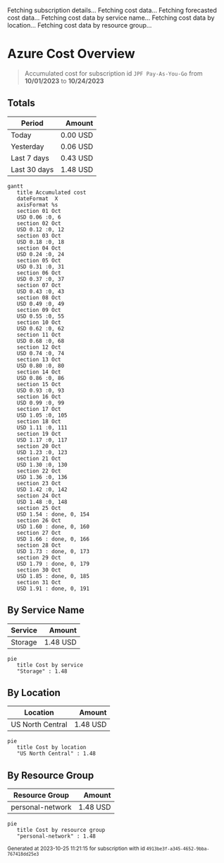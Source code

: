 Fetching subscription details...
Fetching cost data...
Fetching forecasted cost data...
Fetching cost data by service name...
Fetching cost data by location...
Fetching cost data by resource group...
# Azure Cost Overview

> Accumulated cost for subscription id `JPF Pay-As-You-Go` from **10/01/2023** to **10/24/2023**

## Totals

|Period|Amount|
|---|---:|
|Today|0.00 USD|
|Yesterday|0.06 USD|
|Last 7 days|0.43 USD|
|Last 30 days|1.48 USD|

```mermaid
gantt
   title Accumulated cost
   dateFormat  X
   axisFormat %s
   section 01 Oct
   USD 0.06 :0, 6
   section 02 Oct
   USD 0.12 :0, 12
   section 03 Oct
   USD 0.18 :0, 18
   section 04 Oct
   USD 0.24 :0, 24
   section 05 Oct
   USD 0.31 :0, 31
   section 06 Oct
   USD 0.37 :0, 37
   section 07 Oct
   USD 0.43 :0, 43
   section 08 Oct
   USD 0.49 :0, 49
   section 09 Oct
   USD 0.55 :0, 55
   section 10 Oct
   USD 0.62 :0, 62
   section 11 Oct
   USD 0.68 :0, 68
   section 12 Oct
   USD 0.74 :0, 74
   section 13 Oct
   USD 0.80 :0, 80
   section 14 Oct
   USD 0.86 :0, 86
   section 15 Oct
   USD 0.93 :0, 93
   section 16 Oct
   USD 0.99 :0, 99
   section 17 Oct
   USD 1.05 :0, 105
   section 18 Oct
   USD 1.11 :0, 111
   section 19 Oct
   USD 1.17 :0, 117
   section 20 Oct
   USD 1.23 :0, 123
   section 21 Oct
   USD 1.30 :0, 130
   section 22 Oct
   USD 1.36 :0, 136
   section 23 Oct
   USD 1.42 :0, 142
   section 24 Oct
   USD 1.48 :0, 148
   section 25 Oct
   USD 1.54 : done, 0, 154
   section 26 Oct
   USD 1.60 : done, 0, 160
   section 27 Oct
   USD 1.66 : done, 0, 166
   section 28 Oct
   USD 1.73 : done, 0, 173
   section 29 Oct
   USD 1.79 : done, 0, 179
   section 30 Oct
   USD 1.85 : done, 0, 185
   section 31 Oct
   USD 1.91 : done, 0, 191
```

## By Service Name

|Service|Amount|
|---|---:|
|Storage|1.48 USD|

```mermaid
pie
   title Cost by service
   "Storage" : 1.48
```

## By Location

|Location|Amount|
|---|---:|
|US North Central|1.48 USD|

```mermaid
pie
   title Cost by location
   "US North Central" : 1.48
```

## By Resource Group

|Resource Group|Amount|
|---|---:|
|personal-network|1.48 USD|

```mermaid
pie
   title Cost by resource group
   "personal-network" : 1.48
```

<sup>Generated at 2023-10-25 11:21:15 for subscription with id `4913be3f-a345-4652-9bba-767418dd25e3`</sup>
